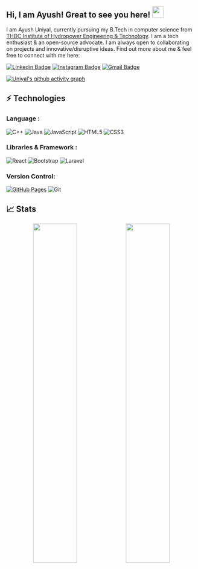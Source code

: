 ## Hi, I am Ayush! Great to see you here! <img src="https://raw.githubusercontent.com/aemmadi/aemmadi/master/wave.gif" width="30px">

I am Ayush Uniyal, currently pursuing my B.Tech in computer science from [THDC Institute of Hydropower Engineering & Technology](https://thdcihet.ac.in/). I am a tech enthusiast & an open-source advocate. I am always open to collaborating on projects and innovative/disruptive ideas. Find out more about me & feel free to connect with me here:

[![Linkedin Badge](https://img.shields.io/badge/-ayuuniyal-blue?style=flat-square&logo=Linkedin&logoColor=white&link=https://www.linkedin.com/in/ayu-uniyal-31b230217/)](https://www.linkedin.com/in/ayu-uniyal-31b230217/)
[![Instagram Badge](https://img.shields.io/badge/-ayu.uniyal-purple?style=flat-square&logo=instagram&logoColor=white&link=https://www.instagram.com/ayu.uniyal/)](https://www.instagram.com/ayu.uniyal/)
[![Gmail Badge](https://img.shields.io/badge/-ayuuniyal7@gmail.com-c14438?style=flat-square&logo=Gmail&logoColor=white&link=mailto:ayuuniyal7@gmail.com)](mailto:ayuuniyal7@gmail.com)  


[![Uniyal's github activity graph](https://activity-graph.herokuapp.com/graph?username=Ayush8923&theme=xcode)](https://git.io/Ayush8923)  


## ⚡ Technologies

### Language :
![C++](https://img.shields.io/badge/-C++-00599C?style=flat-square&logo=c)
![Java](https://img.shields.io/badge/-java-E34A86?style=flat-square&logo=java)
![JavaScript](https://img.shields.io/badge/-JavaScript-black?style=flat-square&logo=javascript)
![HTML5](https://img.shields.io/badge/-HTML5-E34F26?style=flat-square&logo=html5&logoColor=white)
![CSS3](https://img.shields.io/badge/-CSS3-1572B6?style=flat-square&logo=css3)

### Libraries & Framework :

![React](https://img.shields.io/badge/-React-black?style=flat-square&logo=react)
![Bootstrap](https://img.shields.io/badge/-Bootstrap-563D7C?style=flat-square&logo=bootstrap)
![Laravel](https://img.shields.io/badge/-Laravel-563D7C?style=flat-square&logo=)

### Version Control:

<a href="#"><img alt="GitHub Pages" src="https://img.shields.io/badge/GitHub%20Pages-%23327FC7.svg?logo=github&logoColor=white"></a>
![Git](https://img.shields.io/badge/-Git-black?style=flat-square&logo=git)

## 📈 Stats
<p align="center">
  <img width="48%" src="https://github-readme-stats.vercel.app/api?username=ayush3&show_icons=true&theme=tokyonight" />
  <img width="48%" src="https://github-readme-streak-stats.herokuapp.com/?user=Ayush8923&theme=tokyonight" />
</p>
